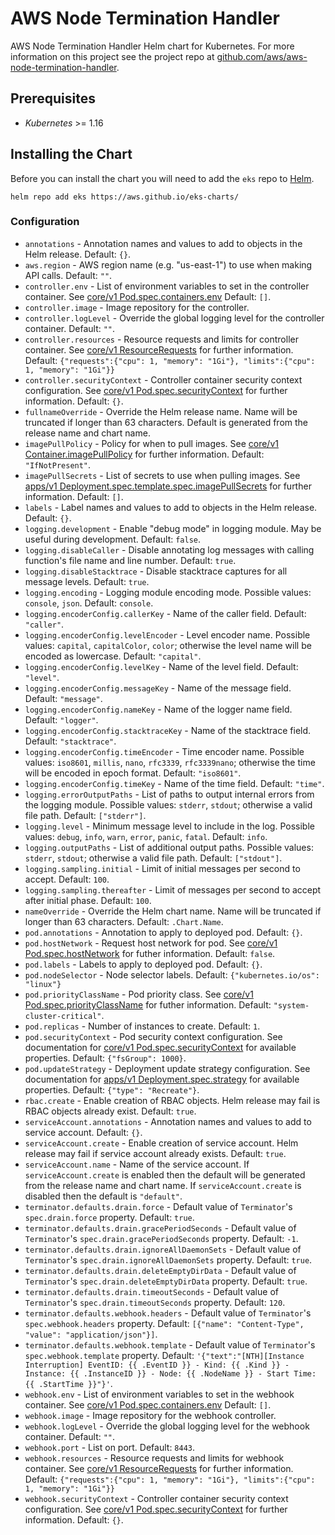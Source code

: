 # AWS Node Termination Handler

AWS Node Termination Handler Helm chart for Kubernetes. For more information on this project see the project repo at [github.com/aws/aws-node-termination-handler](https://github.com/aws/aws-node-termination-handler).

## Prerequisites

- _Kubernetes_ >= 1.16

## Installing the Chart

Before you can install the chart you will need to add the `eks` repo to [Helm](https://helm.sh/).

```shell
helm repo add eks https://aws.github.io/eks-charts/
```

### Configuration

* `annotations` - Annotation names and values to add to objects in the Helm release. Default: `{}`.
* `aws.region` - AWS region name (e.g. "us-east-1") to use when making API calls. Default: `""`.
* `controller.env` - List of environment variables to set in the controller container. See [core/v1 Pod.spec.containers.env](https://kubernetes.io/docs/reference/generated/kubernetes-api/v1.19/#container-v1-core) Default: `[]`.
* `controller.image` - Image repository for the controller.
* `controller.logLevel` - Override the global logging level for the controller container. Default: `""`.
* `controller.resources` - Resource requests and limits for controller container. See [core/v1 ResourceRequests](https://kubernetes.io/docs/reference/generated/kubernetes-api/v1.19/#resourcerequirements-v1-core) for further information. Default: `{"requests":{"cpu": 1, "memory": "1Gi"}, "limits":{"cpu": 1, "memory": "1Gi"}}`
* `controller.securityContext` - Controller container security context configuration. See [core/v1 Pod.spec.securityContext](https://kubernetes.io/docs/reference/generated/kubernetes-api/v1.19/#podsecuritycontext-v1-core) for further information. Default: `{}`.
* `fullnameOverride` - Override the Helm release name. Name will be truncated if longer than 63 characters. Default is generated from the release name and chart name.
* `imagePullPolicy` - Policy for when to pull images. See [core/v1 Container.imagePullPolicy](https://kubernetes.io/docs/reference/generated/kubernetes-api/v1.19/#container-v1-core) for further information. Default: `"IfNotPresent"`.
* `imagePullSecrets` - List of secrets to use when pulling images. See [apps/v1 Deployment.spec.template.spec.imagePullSecrets](https://kubernetes.io/docs/reference/generated/kubernetes-api/v1.19/#podspec-v1-core) for further information. Default: `[]`.
* `labels` - Label names and values to add to objects in the Helm release. Default: `{}`.
* `logging.development` - Enable "debug mode" in logging module. May be useful during development. Default: `false`.
* `logging.disableCaller` - Disable annotating log messages with calling function's file name and line number. Default: `true`.
* `logging.disableStacktrace` - Disable stacktrace captures for all message levels. Default: `true`.
* `logging.encoding` - Logging module encoding mode. Possible values: `console`, `json`. Default: `console`.
* `logging.encoderConfig.callerKey` - Name of the caller field. Default: `"caller"`.
* `logging.encoderConfig.levelEncoder` - Level encoder name. Possible values: `capital`, `capitalColor`, `color`; otherwise the level name will be encoded as lowercase. Default: `"capital"`.
* `logging.encoderConfig.levelKey` - Name of the level field. Default: `"level"`.
* `logging.encoderConfig.messageKey` - Name of the message field. Default: `"message"`.
* `logging.encoderConfig.nameKey` - Name of the logger name field. Default: `"logger"`.
* `logging.encoderConfig.stacktraceKey` - Name of the stacktrace field. Default: `"stacktrace"`.
* `logging.encoderConfig.timeEncoder` - Time encoder name. Possible values: `iso8601`, `millis`, `nano`, `rfc3339`, `rfc3339nano`; otherwise the time will be encoded in epoch format. Default: `"iso8601"`.
* `logging.encoderConfig.timeKey` - Name of the time field. Default: `"time"`.
* `logging.errorOutputPaths` - List of paths to output internal errors from the logging module. Possible values: `stderr`, `stdout`; otherwise a valid file path. Default: `["stderr"]`.
* `logging.level` - Minimum message level to include in the log. Possible values: `debug`, `info`, `warn`, `error`, `panic`, `fatal`. Default: `info`.
* `logging.outputPaths` - List of additional output paths. Possible values: `stderr`, `stdout`; otherwise a valid file path. Default: `["stdout"]`.
* `logging.sampling.initial` - Limit of initial messages per second to accept. Default: `100`.
* `logging.sampling.thereafter` - Limit of messages per second to accept after initial phase. Default: `100`.
* `nameOverride` - Override the Helm chart name. Name will be truncated if longer than 63 characters. Default: `.Chart.Name`.
* `pod.annotations` - Annotation to apply to deployed pod. Default: `{}`.
* `pod.hostNetwork` - Request host network for pod. See [core/v1 Pod.spec.hostNetwork](https://kubernetes.io/docs/reference/generated/kubernetes-api/v1.19/#podspec-v1-core) for futher information. Default: `false`.
* `pod.labels` - Labels to apply to deployed pod. Default: `{}`.
* `pod.nodeSelector` - Node selector labels. Default: `{"kubernetes.io/os": "linux"}`
* `pod.priorityClassName` - Pod priority class. See [core/v1 Pod.spec.priorityClassName](https://kubernetes.io/docs/reference/generated/kubernetes-api/v1.19/#podspec-v1-core) for futher information. Default: `"system-cluster-critical"`.
* `pod.replicas` - Number of instances to create. Default: `1`.
* `pod.securityContext` - Pod security context configuration. See documentation for [core/v1 Pod.spec.securityContext](https://kubernetes.io/docs/reference/generated/kubernetes-api/v1.19/#podsecuritycontext-v1-core) for available properties. Default: `{"fsGroup": 1000}`.
* `pod.updateStrategy` - Deployment update strategy configuration. See documentation for [apps/v1 Deployment.spec.strategy](https://kubernetes.io/docs/reference/generated/kubernetes-api/v1.19/#deploymentstrategy-v1-apps) for available properties. Default: `{"type": "Recreate"}`.
* `rbac.create` - Enable creation of RBAC objects. Helm release may fail is RBAC objects already exist. Default: `true`.
* `serviceAccount.annotations` - Annotation names and values to add to service account. Default: `{}`.
* `serviceAccount.create` - Enable creation of service account. Helm release may fail if service account already exists. Default: `true`.
* `serviceAccount.name` - Name of the service account. If `serviceAccount.create` is enabled then the default will be generated from the release name and chart name. If `serviceAccount.create` is disabled then the default is `"default"`.
* `terminator.defaults.drain.force` - Default value of `Terminator`'s `spec.drain.force` property. Default: `true`.
* `terminator.defaults.drain.gracePeriodSeconds` - Default value of `Terminator`'s `spec.drain.gracePeriodSeconds` property. Default: `-1`.
* `terminator.defaults.drain.ignoreAllDaemonSets` - Default value of `Terminator`'s `spec.drain.ignoreAllDaemonSets` property. Default: `true`.
* `terminator.defaults.drain.deleteEmptyDirData` - Default value of `Terminator`'s `spec.drain.deleteEmptyDirData` property. Default: `true`.
* `terminator.defaults.drain.timeoutSeconds` - Default value of `Terminator`'s `spec.drain.timeoutSeconds` property. Default: `120`.
* `terminator.defaults.webhook.headers` - Default value of `Terminator`'s `spec.webhook.headers` property. Default: `[{"name": "Content-Type", "value": "application/json"}]`.
* `terminator.defaults.webhook.template` - Default value of `Terminator`'s `spec.webhook.template` property. Default: `'{"text":"[NTH][Instance Interruption] EventID: {{ .EventID }} - Kind: {{ .Kind }} - Instance: {{ .InstanceID }} - Node: {{ .NodeName }} - Start Time: {{ .StartTime }}"}'`.
* `webhook.env` - List of environment variables to set in the webhook container. See [core/v1 Pod.spec.containers.env](https://kubernetes.io/docs/reference/generated/kubernetes-api/v1.19/#container-v1-core) Default: `[]`.
* `webhook.image` - Image repository for the webhook controller.
* `webhook.logLevel` - Override the global logging level for the webhook container. Default: `""`.
* `webhook.port` - List on port. Default: `8443`.
* `webhook.resources` - Resource requests and limits for webhook container. See [core/v1 ResourceRequests](https://kubernetes.io/docs/reference/generated/kubernetes-api/v1.19/#resourcerequirements-v1-core) for further information. Default: `{"requests":{"cpu": 1, "memory": "1Gi"}, "limits":{"cpu": 1, "memory": "1Gi"}}`
* `webhook.securityContext` - Controller container security context configuration. See [core/v1 Pod.spec.securityContext](https://kubernetes.io/docs/reference/generated/kubernetes-api/v1.19/#podsecuritycontext-v1-core) for further information. Default: `{}`.
